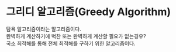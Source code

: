 # 그리디 알고리즘(Greedy Algorithm)
탐욕 알고리즘이라는 알고리즘이다.  
완벽하게 계산하기에 벅찬 또는 완벽하게 계산할 필요가 없는경우?  
국소 최적해를 통해 전체 최적해를 구하기 위한 알고리즘이다.
